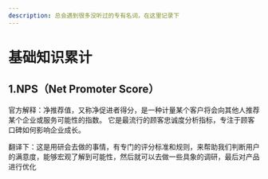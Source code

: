 ```yaml
---
description: 总会遇到很多没听过的专有名词，在这里记录下
---
```


# 基础知识累计

## 1.NPS（Net Promoter Score）

官方解释：净推荐值，又称净促进者得分，是一种计量某个客户将会向其他人推荐某个企业或服务可能性的指数。 它是最流行的顾客忠诚度分析指标，专注于顾客口碑如何影响企业成长。

翻译下：这是用研会去做的事情，有专门的评分标准和规则，来帮助我们判断用户的满意度，能够宏观了解到可能性，然后就可以去做一些具象的调研，最后对产品进行优化

